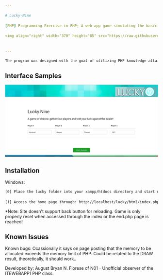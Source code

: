 ```yaml
---

# Lucky-Nine

[PHP] Programming Exercise in PHP; A web app game simulating the basic functions in a round of lucky nine.

<img align="right" width="370" height="85" src="https://raw.githubusercontent.com/Aroueterra/Lucky-Nine/master/lucker.png">


---
```





```sh
The program was designed with the goal of utilizing PHP knowledge attained from the PHP ITEWEBAPP1 class of 2017
```

## Interface Samples

[![Front](https://raw.githubusercontent.com/Aroueterra/Lucky-Nine/master/%5BDemo1%5D%20Home%20page.PNG)]()


## Installation

Windows:

```sh
[0] Place the lucky folder into your xampp/htdocs directory and start up the server.

[1] Access the home page through: http://localhost/lucky/html/index.php
```

*Note: Site doesn't support back button for reloading. Game is only properly reset when accessed through the index or the end.php page is reached!

## Known Issues

Known bugs: Ocassionally it says on page posting that the memory to be allocated exceeds the memory limit of PHP. Could be related to the DRAW result, theoretically, it should work..












Developed by: August Bryan N. Florese of N01 - Unofficial observer of the ITEWEBAPP1 PHP class.

